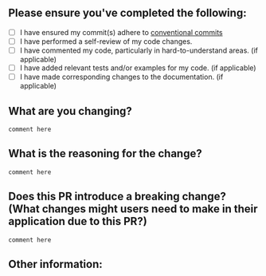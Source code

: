 ## Please ensure you've completed the following:

- [ ] I have ensured my commit(s) adhere to [conventional commits](https://www.conventionalcommits.org/en/v1.0.0/#summary)
- [ ] I have performed a self-review of my code changes.
- [ ] I have commented my code, particularly in hard-to-understand areas. (if applicable)
- [ ] I have added relevant tests and/or examples for my code. (if applicable)
- [ ] I have made corresponding changes to the documentation. (if applicable)

## What are you changing?

`comment here`


## What is the reasoning for the change?

`comment here`

## Does this PR introduce a breaking change? (What changes might users need to make in their application due to this PR?)

`comment here`

## Other information:
